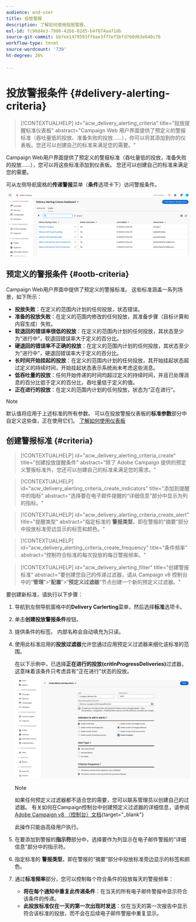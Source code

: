 ```yaml
---
audience: end-user
title: 投放警报
description: 了解如何使用投放警报。
exl-id: fc98d4e3-7986-42bb-82d5-b4f874aa71db
source-git-commit: bbfee1479593ff6ae3f77ef5bfd760d63e640c76
workflow-type: tm+mt
source-wordcount: '739'
ht-degree: 26%

---
```


# 投放警报条件 {#delivery-alerting-criteria}

>[!CONTEXTUALHELP]
>id="acw_delivery_alerting_criteria"
>title="投放提醒标准仪表板"
>abstract="Campaign Web 用户界面提供了预定义的警报标准（吞吐量低的投放、准备失败的投放……），你可以将其添加到你的仪表板。您还可以创建自己的标准来满足您的需要。"

Campaign Web用户界面提供了预定义的警报标准（吞吐量低的投放，准备失败的投放……），您可以将这些标准添加到仪表板。 您还可以创建自己的标准来满足您的需要。

可从左侧导航窗格的&#x200B;**传递警报**&#x200B;菜单（**条件**&#x200B;选项卡下）访问警报条件。

![](assets/alerting-criteria-list.png)

## 预定义的警报条件 {#ootb-criteria}

Campaign Web用户界面中提供了预定义的警报标准。 这些标准涵盖一系列场景，如下所示：

* **投放失败**：在定义的范围内计划的任何投放，状态错误。
* **准备的投放失败**：在定义的范围内修改的任何投放，其准备步骤（目标计算和内容生成）失败。
* **软退回的错误率很低的投放**：在定义的范围内计划的任何投放，其状态至少为“进行中”，软退回错误率大于定义的百分比。
* **硬退回的错误率不正确的投放**：在定义的范围内计划的任何投放，其状态至少为“进行中”，硬退回错误率大于定义的百分比。
* **长时间开始挂起的投放**：在定义的范围内计划的任何投放，其开始挂起状态超过定义的持续时间，开始挂起状态表示系统尚未考虑这些消息。
* **低吞吐量的投放**：任何开始传递的时间均超过定义的持续时间，并且已处理消息的百分比低于定义的百分比，吞吐量低于定义的值。
* **正在进行的投放**：在定义的范围内计划的任何投放，状态为“正在进行”。

>[!NOTE]
>
>默认值将应用于上述标准的所有参数。 可以在投放警报仪表板的&#x200B;**标准参数**&#x200B;部分中自定义这些值，正在使用它们。 [了解如何使用仪表板](../msg/delivery-alerting-dashboards.md)

## 创建警报标准 {#criteria}

>[!CONTEXTUALHELP]
>id="acw_delivery_alerting_criteria_create"
>title="创建投放提醒条件"
>abstract="除了 Adobe Campaign 提供的预定义警报标准外，您还可以创建自己的标准来满足您的需求。"

>[!CONTEXTUALHELP]
>id="acw_delivery_alerting_criteria_create_indicators"
>title="添加到提醒中的指标"
>abstract="选择要在电子邮件提醒的“详细信息”部分中显示为列的指标。"

>[!CONTEXTUALHELP]
>id="acw_delivery_alerting_criteria_create_alert"
>title="提醒类型"
>abstract="指定标准的 **警报类型**，即在警报的“摘要”部分中投放标准旁边显示的标签和颜色。"

>[!CONTEXTUALHELP]
>id="acw_delivery_alerting_criteria_create_frequency"
>title="条件频率"
>abstract="控制符合标准的每次投放的每日警报频率。"

>[!CONTEXTUALHELP]
>id="acw_delivery_alerting_filter"
>title="创建警报标准"
>abstract="要创建您自己的传递过滤器，请从 Campaign v8 控制台中的“**管理**”>“**配置**”>“**预定义过滤器**”节点创建一个新的预定义过滤器。"

要创建新标准，请执行以下步骤：

1. 导航到左侧导航窗格中的&#x200B;**Delivery Carlerting**&#x200B;菜单，然后选择&#x200B;**标准**&#x200B;选项卡。
1. 单击&#x200B;**创建投放警报条件**&#x200B;按钮。
1. 提供条件的标签。 内部名称会自动填充为只读。
1. 使用此标准应用的&#x200B;**投放过滤器**&#x200B;允许您通过应用预定义过滤器来细化该标准的范围。

   在以下示例中，已选择&#x200B;**正在进行的投放(critInProgressDeliveries)**&#x200B;过滤器，这意味着该条件只考虑具有“正在进行”状态的投放。

   ![](assets/alerting-criteria-properties.png)

   >[!NOTE]
   >
   >如果任何预定义过滤器都不适合您的需要，您可以联系管理员以创建自己的过滤器。  有关如何在Campaign控制台中创建预定义过滤器的详细信息，请参阅[Adobe Campaign v8 （控制台）文档](https://experienceleague.adobe.com/en/docs/campaign/campaign-v8/audience/create-audiences/create-filters){target="_blank"}
   >
   >此操作只能由高级用户执行。

1. 在要添加到警报的&#x200B;**指示符**&#x200B;部分中，选择要作为列显示在电子邮件警报的“详细信息”部分中的指示符。

1. 指定标准的 **警报类型**，即在警报的“摘要”部分中投放标准旁边显示的标签和颜色。

1. 通过&#x200B;**标准频率**&#x200B;部分，您可以控制每个符合条件的投放每天的警报频率：

   * **将在每个通知中重复此传递条件**：在当天的所有电子邮件警报中显示符合该条件的传递。
   * **此投放标准仅在一天的第一次出现时发送**：仅在当天的第一次报告中显示符合该标准的投放，而不会在后续电子邮件警报中重复显示。
